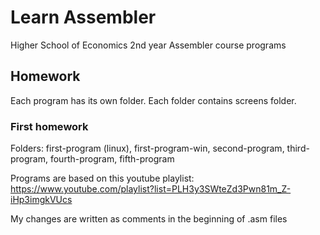 # Learn Assembler

Higher School of Economics 2nd year Assembler course programs

## Homework

Each program has its own folder. Each folder contains screens folder.

### First homework

Folders: first-program (linux), first-program-win, second-program, third-program, fourth-program, fifth-program

Programs are based on this youtube playlist: https://www.youtube.com/playlist?list=PLH3y3SWteZd3Pwn81m_Z-iHp3imgkVUcs

My changes are written as comments in the beginning of .asm files
